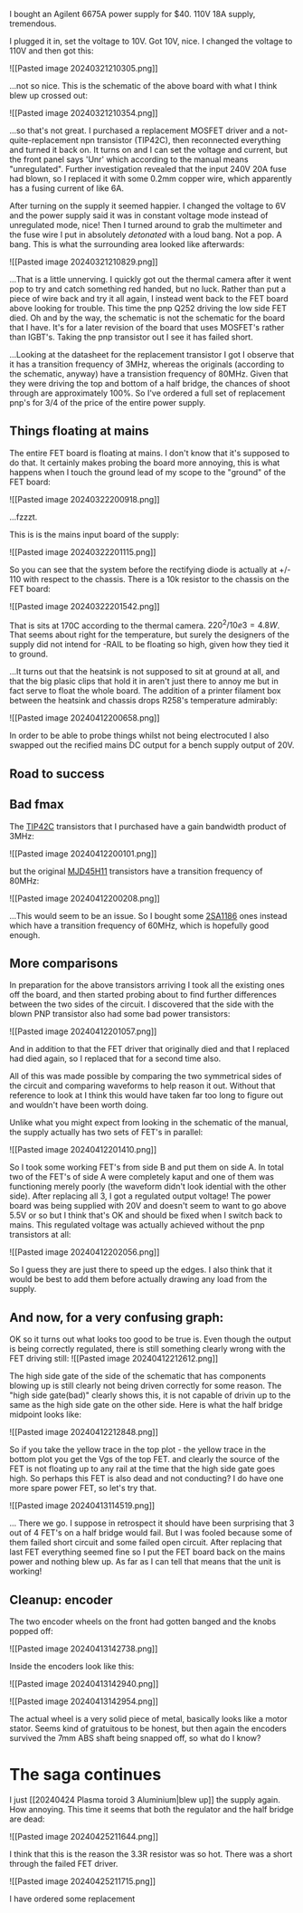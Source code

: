 
I bought an Agilent 6675A power supply for $40. 110V 18A supply, tremendous.

I plugged it in, set the voltage to 10V. Got 10V, nice. I changed the voltage to 110V and then got this:

![[Pasted image 20240321210305.png]]

...not so nice. This is the schematic of the above board with what I think blew up crossed out:

![[Pasted image 20240321210354.png]]

...so that's not great. I purchased a replacement MOSFET driver and a not-quite-replacement npn transistor (TIP42C), then reconnected everything and turned it back on. It turns on and I can set the voltage and current, but the front panel says 'Unr' which according to the manual means "unregulated". Further investigation revealed that the input 240V 20A fuse had blown, so I replaced it with some 0.2mm copper wire, which apparently has a fusing current of like 6A.

After turning on the supply it seemed happier. I changed the voltage to 6V and the power supply said it was in constant voltage mode instead of unregulated mode, nice! Then I turned around to grab the multimeter and the fuse wire I put in absolutely _detonated_ with a loud bang. Not a pop. A bang. This is what the surrounding area looked like afterwards:

![[Pasted image 20240321210829.png]]

...That is a little unnerving. I quickly got out the thermal camera after it went pop to try and catch something red handed, but no luck. Rather than put a piece of wire back and try it all again, I instead went back to the FET board above looking for trouble. This time the pnp Q252 driving the low side FET died. Oh and by the way, the schematic is not the schematic for the board that I have. It's for a later revision of the board that uses MOSFET's rather than IGBT's. Taking the pnp transistor out I see it has failed short.

...Looking at the datasheet for the replacement transistor I got I observe that it has a transition frequency of 3MHz, whereas the originals (according to the schematic, anyway) have a transistion frequency of 80MHz. Given that they were driving the top and bottom of a half bridge, the chances of shoot through are approximately 100%.  So I've ordered a full set of replacement pnp's for 3/4 of the price of the entire power supply.

## Things floating at mains

The entire FET board is floating at mains. I don't know that it's supposed to do that. It certainly makes probing the board more annoying, this is what happens when I touch the ground lead of my scope to the "ground" of the FET board:

![[Pasted image 20240322200918.png]]

...fzzzt.

This is is the mains input board of the supply:

![[Pasted image 20240322201115.png]]

So you can see that the system before the rectifying diode is actually at +/- 110 with respect to the chassis. There is a 10k resistor to the chassis on the FET board:

![[Pasted image 20240322201542.png]]

That is sits at 170C according to the thermal camera. $220^2/10e3 = 4.8W$. That seems about right for the temperature, but surely the designers of the supply did not intend for -RAIL to be floating so high, given how they tied it to ground.

...It turns out that the heatsink is not supposed to sit at ground at all, and that the big plasic clips that hold it in aren't just there to annoy me but in fact serve to float the whole board. The addition of a printer filament box between the heatsink and chassis drops R258's temperature admirably:

![[Pasted image 20240412200658.png]]

In order to be able to probe things whilst not being electrocuted I also swapped out the recified mains DC output for a bench supply output of 20V.
## Road to success
## Bad fmax
The [TIP42C](https://www.onsemi.com/pdf/datasheet/tip42c-d.pdf) transistors that I purchased have a gain bandwidth product of 3MHz:

![[Pasted image 20240412200101.png]]

but the original [MJD45H11](https://assets.nexperia.com/documents/data-sheet/MJD45H11.pdf) transistors have a transition frequency of 80MHz:

![[Pasted image 20240412200208.png]]

...This would seem to be an issue. So I bought some [2SA1186](https://www.digikey.com/en/products/detail/sanken-electric-usa-inc/2SA1186/3661800) ones instead which have a transition frequency of 60MHz, which is hopefully good enough. 

## More comparisons

In preparation for the above transistors arriving I took all the existing ones off the board, and then started probing about to find further differences between the two sides of the circuit. I discovered that the side with the blown PNP transistor also had some bad power transistors:

![[Pasted image 20240412201057.png]]

And in addition to that the FET driver that originally died and that I replaced had died again, so I replaced that for a second time also. 

All of this was made possible by comparing the two symmetrical sides of the circuit and comparing waveforms to help reason it out. Without that reference to look at I think this would have taken far too long to figure out and wouldn't have been worth doing.

Unlike what you might expect from looking in the schematic of the manual, the supply actually has two sets of FET's in parallel:

![[Pasted image 20240412201410.png]]

So I took some working FET's from side B and put them on side A. In total two of the FET's of side A were completely kaput and one of them was functioning merely poorly (the waveform didn't look idential with the other side). After replacing all 3, I got a regulated output voltage! 
The power board was being supplied with 20V and doesn't seem to want to go above 5.5V or so but I think that's OK and should be fixed when I switch back to mains. This regulated voltage was actually achieved without the pnp transistors at all:

![[Pasted image 20240412202056.png]]

So I guess they are just there to speed up the edges. I also think that it would be best to add them before actually drawing any load from the supply.

## And now, for a very confusing graph:
OK so it turns out what looks too good to be true is. Even though the output is being correctly regulated, there is still something clearly wrong with the FET driving still:
![[Pasted image 20240412212612.png]]

The high side gate of the side of the schematic that has components blowing up is still clearly not being driven correctly for some reason. The "high side gate(bad)" clearly shows this, it is not capable of drivin up to the same as the high side gate on the other side. Here is what the half bridge midpoint looks like:

![[Pasted image 20240412212848.png]]

So if you take the yellow trace in the top plot - the yellow trace in the bottom plot you get the Vgs of the top FET. and clearly the source of the FET is not floating up to any rail at the time that the high side gate goes high. So perhaps this FET is also dead and not conducting? I do have one more spare power FET, so let's try that.


![[Pasted image 20240413114519.png]]

... There we go. I suppose in retrospect it should have been surprising that 3 out of 4 FET's on a half bridge would fail. But I was fooled because some of them failed short circuit and some failed open circuit.  After replacing that last FET everything seemed fine so I put the FET board back on the mains power and nothing blew up. As far as I can tell that means that the unit is working!

## Cleanup: encoder

The two encoder wheels on the front had gotten banged and the knobs popped off:

![[Pasted image 20240413142738.png]]

Inside the encoders look like this:

![[Pasted image 20240413142940.png]]

![[Pasted image 20240413142954.png]]

The actual wheel is a very solid piece of metal, basically looks like a motor stator. Seems kind of gratuitous to be honest, but then again the encoders survived the 7mm ABS shaft being snapped off, so what do I know?



# The saga continues

I just [[20240424 Plasma toroid 3 Aluminium|blew up]] the supply again. How annoying. This time it seems that both the regulator and the half bridge are dead:

![[Pasted image 20240425211644.png]]

I think that this is the reason the 3.3R resistor was so hot. There was a short through the failed FET driver.

![[Pasted image 20240425211715.png]]

I have ordered some replacement 